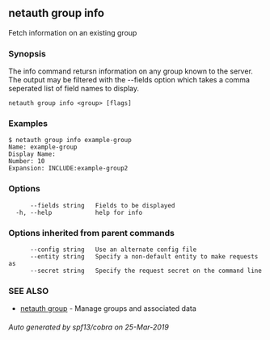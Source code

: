 ## netauth group info

Fetch information on an existing group

### Synopsis


The info command retursn information on any group known to the server.
The output may be filtered with the --fields option which takes a
comma seperated list of field names to display.

```
netauth group info <group> [flags]
```

### Examples

```
$ netauth group info example-group
Name: example-group
Display Name:
Number: 10
Expansion: INCLUDE:example-group2
```

### Options

```
      --fields string   Fields to be displayed
  -h, --help            help for info
```

### Options inherited from parent commands

```
      --config string   Use an alternate config file
      --entity string   Specify a non-default entity to make requests as
      --secret string   Specify the request secret on the command line
```

### SEE ALSO

* [netauth group](netauth_group.md)	 - Manage groups and associated data

###### Auto generated by spf13/cobra on 25-Mar-2019
